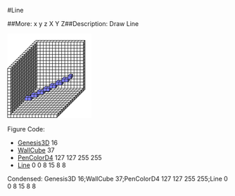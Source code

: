 #Line

##More: x y z X Y Z##Description: Draw Line <x1> <y1> <z1> <x2> <y2> <z2>

![](Line.png)

Figure Code:
- [Genesis3D](Genesis3D.md) 16
- [WallCube](WallCube.md) 37
- [PenColorD4](PenColorD4.md) 127 127 255 255
- [Line](Line.md) 0 0 8 15 8 8

Condensed: Genesis3D 16;WallCube 37;PenColorD4 127 127 255 255;Line 0 0 8 15 8 8

